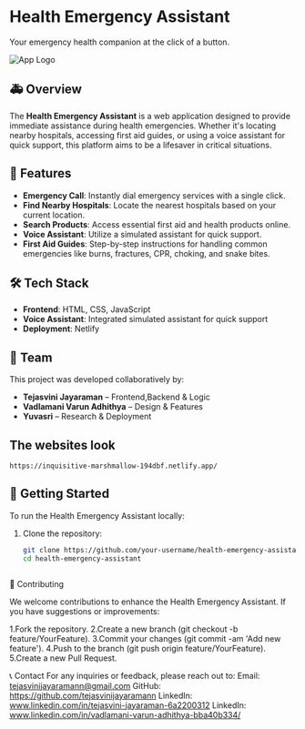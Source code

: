 # Health Emergency Assistant
Your emergency health companion at the click of a button.

![App Logo](https://inquisitive-marshmallow-194dbf.netlify.app/assets/logo.png)

## 🚑 Overview

The **Health Emergency Assistant** is a web application designed to provide immediate assistance during health emergencies. Whether it's locating nearby hospitals, accessing first aid guides, or using a voice assistant for quick support, this platform aims to be a lifesaver in critical situations.

## 🔧 Features

- **Emergency Call**: Instantly dial emergency services with a single click.
- **Find Nearby Hospitals**: Locate the nearest hospitals based on your current location.
- **Search Products**: Access essential first aid and health products online.
- **Voice Assistant**: Utilize a simulated assistant for quick support.
- **First Aid Guides**: Step-by-step instructions for handling common emergencies like burns, fractures, CPR, choking, and snake bites.

## 🛠️ Tech Stack

- **Frontend**: HTML, CSS, JavaScript
- **Voice Assistant**: Integrated simulated assistant for quick support
- **Deployment**: Netlify

## 👥 Team
This project was developed collaboratively by:

- **Tejasvini Jayaraman** – Frontend,Backend & Logic
- **Vadlamani Varun Adhithya** – Design & Features
- **Yuvasri** – Research & Deployment

## The websites look
    https://inquisitive-marshmallow-194dbf.netlify.app/


## 🚀 Getting Started

To run the Health Emergency Assistant locally:

1. Clone the repository:
   ```bash
   git clone https://github.com/your-username/health-emergency-assistant.git
   cd health-emergency-assistant



🤝 Contributing

We welcome contributions to enhance the Health Emergency Assistant. If you have suggestions or improvements:

1.Fork the repository.
2.Create a new branch (git checkout -b feature/YourFeature).
3.Commit your changes (git commit -am 'Add new feature').
4.Push to the branch (git push origin feature/YourFeature).
5.Create a new Pull Request.

📞 Contact
For any inquiries or feedback, please reach out to:
Email: tejasvinijayaramann@gmail.com
GitHub: https://github.com/tejasvinijayaramann
LinkedIn: www.linkedin.com/in/tejasvini-jayaraman-6a2200312
LinkedIn: www.linkedin.com/in/vadlamani-varun-adhithya-bba40b334/

